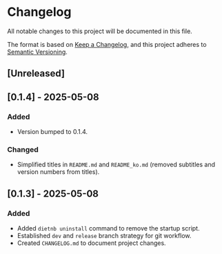 # Changelog

All notable changes to this project will be documented in this file.

The format is based on [Keep a Changelog](https://keepachangelog.com/en/1.0.0/),
and this project adheres to [Semantic Versioning](https://semver.org/spec/v2.0.0.html).

## [Unreleased]

## [0.1.4] - 2025-05-08
### Added
- Version bumped to 0.1.4.
### Changed
- Simplified titles in `README.md` and `README_ko.md` (removed subtitles and version numbers from titles).

## [0.1.3] - 2025-05-08 
### Added
- Added `dietnb uninstall` command to remove the startup script.
- Established `dev` and `release` branch strategy for git workflow.
- Created `CHANGELOG.md` to document project changes.